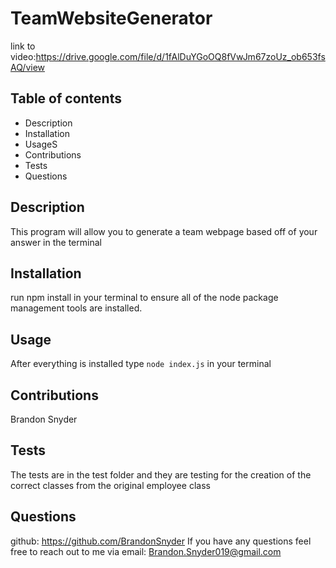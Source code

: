 # TeamWebsiteGenerator


link to video:https://drive.google.com/file/d/1fAlDuYGoOQ8fVwJm67zoUz_ob653fsAQ/view


## Table of contents 
 - Description
 - Installation
 - UsageS
 - Contributions
 - Tests
 - Questions

## Description
This program will allow you to generate a team webpage based off of your answer in the terminal

## Installation
run npm install in your terminal to ensure all of the node package management tools are installed.

## Usage
After everything is installed type ```node index.js``` in your terminal

## Contributions
Brandon Snyder

## Tests
The tests are in the test folder and they are testing for the creation of the correct classes from the original employee class

## Questions
github: https://github.com/BrandonSnyder
If you have any questions feel free to reach out to me via email: Brandon.Snyder019@gmail.com



